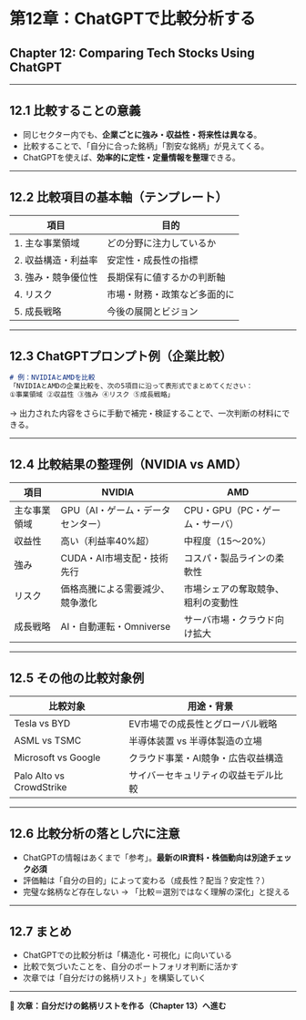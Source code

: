 # 第12章：ChatGPTで比較分析する  
## Chapter 12: Comparing Tech Stocks Using ChatGPT

---

## 12.1 比較することの意義

- 同じセクター内でも、**企業ごとに強み・収益性・将来性は異なる**。
- 比較することで、「自分に合った銘柄」「割安な銘柄」が見えてくる。
- ChatGPTを使えば、**効率的に定性・定量情報を整理**できる。

---

## 12.2 比較項目の基本軸（テンプレート）

| 項目 | 目的 |
|------|------|
| 1. 主な事業領域 | どの分野に注力しているか |
| 2. 収益構造・利益率 | 安定性・成長性の指標 |
| 3. 強み・競争優位性 | 長期保有に値するかの判断軸 |
| 4. リスク | 市場・財務・政策など多面的に |
| 5. 成長戦略 | 今後の展開とビジョン |

---

## 12.3 ChatGPTプロンプト例（企業比較）

```markdown
# 例：NVIDIAとAMDを比較
「NVIDIAとAMDの企業比較を、次の5項目に沿って表形式でまとめてください：
①事業領域 ②収益性 ③強み ④リスク ⑤成長戦略」
```

→ 出力された内容をさらに手動で補完・検証することで、一次判断の材料にできる。

---

## 12.4 比較結果の整理例（NVIDIA vs AMD）

| 項目 | NVIDIA | AMD |
|------|--------|-----|
| 主な事業領域 | GPU（AI・ゲーム・データセンター） | CPU・GPU（PC・ゲーム・サーバ） |
| 収益性 | 高い（利益率40%超） | 中程度（15〜20%） |
| 強み | CUDA・AI市場支配・技術先行 | コスパ・製品ラインの柔軟性 |
| リスク | 価格高騰による需要減少、競争激化 | 市場シェアの奪取競争、粗利の変動性 |
| 成長戦略 | AI・自動運転・Omniverse | サーバ市場・クラウド向け拡大 |

---

## 12.5 その他の比較対象例

| 比較対象 | 用途・背景 |
|----------|------------|
| Tesla vs BYD | EV市場での成長性とグローバル戦略 |
| ASML vs TSMC | 半導体装置 vs 半導体製造の立場 |
| Microsoft vs Google | クラウド事業・AI競争・広告収益構造 |
| Palo Alto vs CrowdStrike | サイバーセキュリティの収益モデル比較 |

---

## 12.6 比較分析の落とし穴に注意

- ChatGPTの情報はあくまで「参考」。**最新のIR資料・株価動向は別途チェック必須**
- 評価軸は「自分の目的」によって変わる（成長性？配当？安定性？）
- 完璧な銘柄など存在しない → 「比較＝選別ではなく理解の深化」と捉える

---

## 12.7 まとめ

- ChatGPTでの比較分析は「構造化・可視化」に向いている  
- 比較で気づいたことを、自分のポートフォリオ判断に活かす  
- 次章では「自分だけの銘柄リスト」を構築していく

---

📌 **次章：自分だけの銘柄リストを作る（Chapter 13）へ進む**
